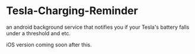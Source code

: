 # Tesla-Charging-Reminder
an android background service that notifies you if your Tesla's battery falls under a threshold and etc.

iOS version coming soon after this.

